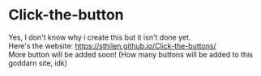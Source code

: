 # Click-the-button
Yes, I don't know why i create this but it isn't done yet.<br>
Here's the website: https://sthilen.github.io/Click-the-buttons/<br>
More button will be added soon! (How many buttons will be added to this goddarn site, idk)
